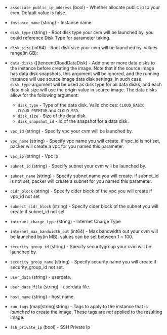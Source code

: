 <!-- Code generated from the comments of the TencentCloudRunConfig struct in builder/tencentcloud/cvm/run_config.go; DO NOT EDIT MANUALLY -->

-   `associate_public_ip_address` (bool) - Whether allocate public ip to your cvm.
    Default value is false.
    
-   `instance_name` (string) - Instance name.
    
-   `disk_type` (string) - Root disk type your cvm will be launched by. you could
    reference Disk Type
    for parameter taking.
    
-   `disk_size` (int64) - Root disk size your cvm will be launched by. values range(in GB):
    
-   `data_disks` ([]tencentCloudDataDisk) - Add one or more data disks to the instance before creating the image.
    Note that if the source image has data disk snapshots, this argument
    will be ignored, and the running instance will use source image data
    disk settings, in such case, `disk_type` argument will be used as disk
    type for all data disks, and each data disk size will use the origin
    value in source image.
    The data disks allow for the following argument:
    -  `disk_type` - Type of the data disk. Valid choices: `CLOUD_BASIC`, `CLOUD_PREMIUM` and `CLOUD_SSD`.
    -  `disk_size` - Size of the data disk.
    -  `disk_snapshot_id` - Id of the snapshot for a data disk.
    
-   `vpc_id` (string) - Specify vpc your cvm will be launched by.
    
-   `vpc_name` (string) - Specify vpc name you will create. if vpc_id is not set, packer will
    create a vpc for you named this parameter.
    
-   `vpc_ip` (string) - Vpc Ip
-   `subnet_id` (string) - Specify subnet your cvm will be launched by.
    
-   `subnet_name` (string) - Specify subnet name you will create. if subnet_id is not set, packer will
    create a subnet for you named this parameter.
    
-   `cidr_block` (string) - Specify cider block of the vpc you will create if vpc_id not set
    
-   `subnect_cidr_block` (string) - Specify cider block of the subnet you will create if
    subnet_id not set
    
-   `internet_charge_type` (string) - Internet Charge Type
-   `internet_max_bandwidth_out` (int64) - Max bandwidth out your cvm will be launched by(in MB).
    values can be set between 1 ~ 100.
    
-   `security_group_id` (string) - Specify securitygroup your cvm will be launched by.
    
-   `security_group_name` (string) - Specify security name you will create if security_group_id not set.
    
-   `user_data` (string) - userdata.
    
-   `user_data_file` (string) - userdata file.
    
-   `host_name` (string) - host name.
    
-   `run_tags` (map[string]string) - Tags to apply to the instance that is *launched* to create the image.
    These tags are *not* applied to the resulting image.
    
-   `ssh_private_ip` (bool) - SSH Private Ip
